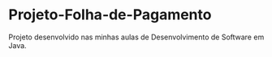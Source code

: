 # Projeto-Folha-de-Pagamento
Projeto desenvolvido nas minhas aulas de Desenvolvimento de Software em Java.
